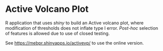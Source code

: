 # Active Volcano Plot

R application that uses *shiny* to build an Active volcano plot, where modification of thresholds does not inflate type I error. *Post-hoc* selection of features is allowed due to use of closed testing.

See https://mebpr.shinyapps.io/activevp/ to use the online version. 
